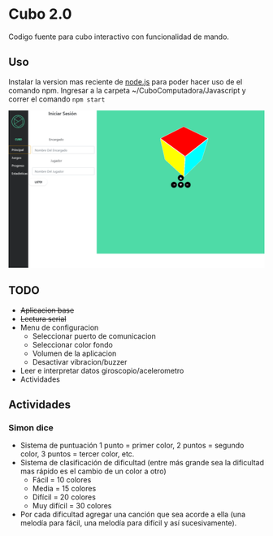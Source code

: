 # Cubo 2.0
Codigo fuente para cubo interactivo con funcionalidad de mando.

## Uso
Instalar la version mas reciente de [node.js](https://nodejs.org/en/download/) para poder hacer uso de el comando npm. Ingresar a la carpeta ~/CuboComputadora/Javascript y correr el comando ``` npm start ```

![alt text](https://raw.githubusercontent.com/Quak1/Cubo/master/CuboComputadora/Javascript/img/screen1.png)


## TODO
* ~~Aplicacion base~~
* ~~Lectura serial~~
* Menu de configuracion
  * Seleccionar puerto de comunicacion
  * Seleccionar color fondo
  * Volumen de la aplicacion
  * Desactivar vibracion/buzzer
* Leer e interpretar datos giroscopio/acelerometro
* Actividades

## Actividades
### Simon dice
* Sistema de puntuación
 1 punto = primer color, 2 puntos = segundo color, 3 puntos = tercer color, etc.
* Sistema de clasificación de dificultad (entre más grande sea la dificultad mas rápido es el cambio de un color a otro)
  * Fácil = 10 colores
  * Media = 15 colores
  * Difícil = 20 colores
  * Muy difícil = 30 colores
* Por cada dificultad agregar una canción que sea acorde a ella (una melodía para fácil, una melodía para difícil y así sucesivamente).
